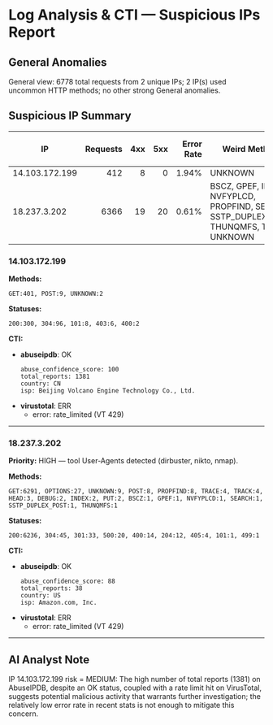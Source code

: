# Log Analysis & CTI — Suspicious IPs Report

## General Anomalies

General view: 6778 total requests from 2 unique IPs; 2 IP(s) used uncommon HTTP methods; no other strong General anomalies.

## Suspicious IP Summary

| IP | Requests | 4xx | 5xx | Error Rate | Weird Methods | Tool User-Agents | Priority |
|---|---:|---:|---:|---:|---|---|:---:|
| 14.103.172.199 | 412 | 8 | 0 | 1.94% | UNKNOWN | - | — |
| 18.237.3.202 | 6366 | 19 | 20 | 0.61% | BSCZ, GPEF, INDEX, NVFYPLCD, PROPFIND, SEARCH, SSTP_DUPLEX_POST, THUNQMFS, TRACK, UNKNOWN | dirbuster, nikto, nmap | HIGH |

### 14.103.172.199

**Methods:**
```
GET:401, POST:9, UNKNOWN:2
```
**Statuses:**
```
200:300, 304:96, 101:8, 403:6, 400:2
```
**CTI:**
- **abuseipdb**: OK
  ```
  abuse_confidence_score: 100
  total_reports: 1381
  country: CN
  isp: Beijing Volcano Engine Technology Co., Ltd.
  ```
- **virustotal**: ERR
  - error: rate_limited (VT 429)

---


### 18.237.3.202

**Priority:** HIGH — tool User-Agents detected (dirbuster, nikto, nmap).

**Methods:**
```
GET:6291, OPTIONS:27, UNKNOWN:9, POST:8, PROPFIND:8, TRACE:4, TRACK:4, HEAD:3, DEBUG:2, INDEX:2, PUT:2, BSCZ:1, GPEF:1, NVFYPLCD:1, SEARCH:1, SSTP_DUPLEX_POST:1, THUNQMFS:1
```
**Statuses:**
```
200:6236, 304:45, 301:33, 500:20, 400:14, 204:12, 405:4, 101:1, 499:1
```
**CTI:**
- **abuseipdb**: OK
  ```
  abuse_confidence_score: 88
  total_reports: 38
  country: US
  isp: Amazon.com, Inc.
  ```
- **virustotal**: ERR
  - error: rate_limited (VT 429)

---

## AI Analyst Note

IP 14.103.172.199 risk = MEDIUM:  The high number of total reports (1381) on AbuseIPDB, despite an OK status, coupled with a rate limit hit on VirusTotal, suggests potential malicious activity that warrants further investigation; the relatively low error rate in recent stats is not enough to mitigate this concern.
